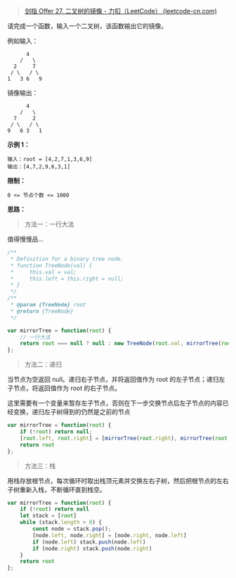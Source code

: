 > [剑指 Offer 27. 二叉树的镜像 - 力扣（LeetCode） (leetcode-cn.com)](https://leetcode-cn.com/problems/er-cha-shu-de-jing-xiang-lcof/)

请完成一个函数，输入一个二叉树，该函数输出它的镜像。

例如输入：

          4
        /   \
      2     7
     / \   / \
    1   3 6   9

镜像输出：

          4
        /   \
      7     2
     / \   / \
    9   6 3   1


**示例 1：**

```
输入：root = [4,2,7,1,3,6,9]
输出：[4,7,2,9,6,3,1]
```



**限制：**

`0 <= 节点个数 <= 1000`



**思路：**

> 方法一：一行大法

值得慢慢品…

```js
/**
 * Definition for a binary tree node.
 * function TreeNode(val) {
 *     this.val = val;
 *     this.left = this.right = null;
 * }
 */
/**
 * @param {TreeNode} root
 * @return {TreeNode}
 */

var mirrorTree = function(root) {
    // 一行大法
    return root === null ? null : new TreeNode(root.val, mirrorTree(root.right), mirrorTree(root.left))
};
```



> 方法二：递归

当节点为空返回 null。递归右子节点，并将返回值作为 root 的左子节点；递归左子节点，将返回值作为 root 的右子节点。

这里需要有一个变量来暂存左子节点，否则在下一步交换节点后左子节点的内容已经变换，递归左子树得到的仍然是之前的节点

```js
var mirrorTree = function(root) {
    if (!root) return null;
    [root.left, root.right] = [mirrorTree(root.right), mirrorTree(root.left)]
    return root
};
```



> 方法三：栈

用栈存放根节点，每次循环时取出栈顶元素并交换左右子树，然后把根节点的左右子树重新入栈，不断循环直到栈空。

```js
var mirrorTree = function(root) {
    if (!root) return null
    let stack = [root]
    while (stack.length > 0) {
        const node = stack.pop();
        [node.left, node.right] = [node.right, node.left]
        if (node.left) stack.push(node.left)
        if (node.right) stack.push(node.right)
    }
    return root
};
```

